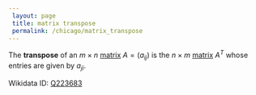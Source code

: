 ```yaml
---
 layout: page
 title: matrix transpose
 permalink: /chicago/matrix_transpose
---
```

The **transpose** of an $m\times n$ [matrix](https://mathgloss.github.io/MathGloss/chicago/matrix) $A = (a_{ij})$ is the $n\times m$ [matrix](https://mathgloss.github.io/MathGloss/chicago/matrix) $A^T$ whose entries are given by $a_{ji}$.

Wikidata ID: [Q223683](https://www.wikidata.org/wiki/Q223683)